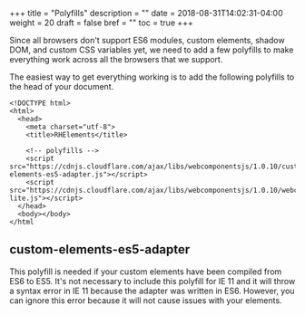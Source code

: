 +++
title = "Polyfills"
description = ""
date = 2018-08-31T14:02:31-04:00
weight = 20
draft = false
bref = ""
toc = true
+++


Since all browsers don't support ES6 modules, custom elements, shadow DOM, and
custom CSS variables yet, we need to add a few polyfills to make everything
work across all the browsers that we support.

The easiest way to get everything working is to add the following polyfills to
the head of your document.

```
<!DOCTYPE html>
<html>
  <head>
    <meta charset="utf-8">
    <title>RHElements</title>

    <!-- polyfills -->
    <script src="https://cdnjs.cloudflare.com/ajax/libs/webcomponentsjs/1.0.10/custom-elements-es5-adapter.js"></script>
    <script src="https://cdnjs.cloudflare.com/ajax/libs/webcomponentsjs/1.0.10/webcomponents-lite.js"></script>
  </head>
  <body></body>
</html
```

## custom-elements-es5-adapter
This polyfill is needed if your custom elements have been compiled from ES6 to ES5.
It's not necessary to include this polyfill for IE 11 and it will throw a syntax
error in IE 11 because the adapter was written in ES6. However, you can ignore
this error because it will not cause issues with your elements.
